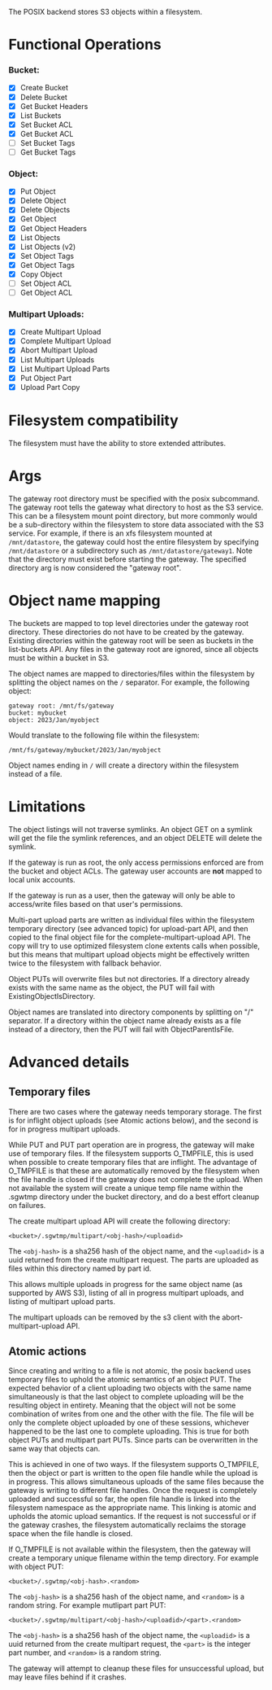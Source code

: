 The POSIX backend stores S3 objects within a filesystem.

# Functional Operations
### Bucket:
- [x] Create Bucket
- [x] Delete Bucket
- [x] Get Bucket Headers
- [x] List Buckets
- [x] Set Bucket ACL
- [x] Get Bucket ACL
- [ ] Set Bucket Tags
- [ ] Get Bucket Tags
### Object:
- [x] Put Object
- [x] Delete Object
- [x] Delete Objects
- [x] Get Object
- [x] Get Object Headers
- [x] List Objects
- [x] List Objects (v2)
- [x] Set Object Tags
- [x] Get Object Tags
- [x] Copy Object
- [ ] Set Object ACL
- [ ] Get Object ACL
### Multipart Uploads:
- [x] Create Multipart Upload
- [x] Complete Multipart Upload
- [x] Abort Multipart Upload
- [x] List Multipart Uploads
- [x] List Multipart Upload Parts
- [x] Put Object Part
- [x] Upload Part Copy

# Filesystem compatibility
The filesystem must have the ability to store extended attributes.

# Args
The gateway root directory must be specified with the posix subcommand. The gateway root tells the gateway what directory to host as the S3 service.  This can be a filesystem mount point directory, but more commonly would be a sub-directory within the filesystem to store data associated with the S3 service.  For example, if there is an xfs filesystem mounted at `/mnt/datastore`, the gateway could host the entire filesystem by specifying `/mnt/datastore` or a subdirectory such as `/mnt/datastore/gateway1`. Note that the directory must exist before starting the gateway. The specified directory arg is now considered the "gateway root".

# Object name mapping
The buckets are mapped to top level directories under the gateway root directory. These directories do not have to be created by the gateway. Existing directories within the gateway root will be seen as buckets in the list-buckets API. Any files in the gateway root are ignored, since all objects must be within a bucket in S3.

The object names are mapped to directories/files within the filesystem by splitting the object names on the `/` separator. For example, the following object:
```
gateway root: /mnt/fs/gateway
bucket: mybucket
object: 2023/Jan/myobject
```
Would translate to the following file within the filesystem:
```
/mnt/fs/gateway/mybucket/2023/Jan/myobject
```

Object names ending in `/` will create a directory within the filesystem instead of a file.

# Limitations
The object listings will not traverse symlinks. An object GET on a symlink will get the file the symlink references, and an object DELETE will delete the symlink.

If the gateway is run as root, the only access permissions enforced are from the bucket and object ACLs.  The gateway user accounts are **not** mapped to local unix accounts.

If the gateway is run as a user, then the gateway will only be able to access/write files based on that user's permissions.

Multi-part upload parts are written as individual files within the filesystem temporary directory (see advanced topic) for upload-part API, and then copied to the final object file for the complete-multipart-upload API. The copy will try to use optimized filesystem clone extents calls when possible, but this means that multipart upload objects might be effectively written twice to the filesystem with fallback behavior.

Object PUTs will overwrite files but not directories. If a directory already exists with the same name as the object, the PUT will fail with ExistingObjectIsDirectory.

Object names are translated into directory components by splitting on "/" separator. If a directory within the object name already exists as a file instead of a directory, then the PUT will fail with ObjectParentIsFile.

# Advanced details
## Temporary files
There are two cases where the gateway needs temporary storage. The first is for inflight object uploads (see Atomic actions below), and the second is for in progress multipart uploads.

While PUT and PUT part operation are in progress, the gateway will make use of temporary files. If the filesystem supports O_TMPFILE, this is used when possible to create temporary files that are inflight. The advantage of O_TMPFILE is that these are automatically removed by the filesystem when the file handle is closed if the gateway does not complete the upload. When not available the system will create a unique temp file name within the .sgwtmp directory under the bucket directory, and do a best effort cleanup on failures.

The create multipart upload API will create the following directory:
```
<bucket>/.sgwtmp/multipart/<obj-hash>/<uploadid>
```
The `<obj-hash>` is a sha256 hash of the object name, and the `<uploadid>` is a uuid returned from the create multipart request. The parts are uploaded as files within this directory named by part id.

This allows multiple uploads in progress for the same object name (as supported by AWS S3), listing of all in progress multipart uploads, and listing of multipart upload parts.

The multipart uploads can be removed by the s3 client with the abort-multipart-upload API.

## Atomic actions
Since creating and writing to a file is not atomic, the posix backend uses temporary files to uphold the atomic semantics of an object PUT. The expected behavior of a client uploading two objects with the same name simultaneously is that the last object to complete uploading will be the resulting object in entirety.  Meaning that the object will not be some combination of writes from one and the other with the file. The file will be only the complete object uploaded by one of these sessions, whichever happened to be the last one to complete uploading. This is true for both object PUTs and multipart part PUTs. Since parts can be overwritten in the same way that objects can.

This is achieved in one of two ways. If the filesystem supports O_TMPFILE, then the object or part is written to the open file handle while the upload is in progress.  This allows simultaneous uploads of the same files because the gateway is writing to different file handles. Once the request is completely uploaded and successful so far, the open file handle is linked into the filesystem namespace as the appropriate name.  This linking is atomic and upholds the atomic upload semantics. If the request is not successful or if the gateway crashes, the filesystem automatically reclaims the storage space when the file handle is closed.

If O_TMPFILE is not available within the filesystem, then the gateway will create a temporary unique filename within the temp directory.  For example with object PUT:
```
<bucket>/.sgwtmp/<obj-hash>.<random>
```
The `<obj-hash>` is a sha256 hash of the object name, and `<random>` is a random string. For example mutlipart part PUT:
```
<bucket>/.sgwtmp/multipart/<obj-hash>/<uploadid>/<part>.<random>
```
The `<obj-hash>` is a sha256 hash of the object name, the `<uploadid>` is a uuid returned from the create multipart request, the `<part>` is the integer part number, and `<random>` is a random string.

The gateway will attempt to cleanup these files for unsuccessful upload, but may leave files behind if it crashes.